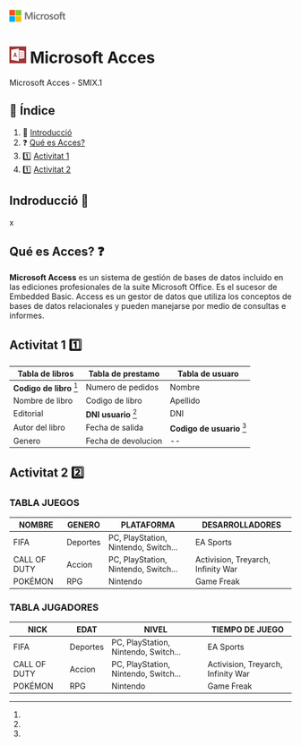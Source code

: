 ![image](img/logo.png)
# ![image](img/Appp.png) Microsoft Acces

Microsoft Acces - SMIX.1

## 📖 Índice			
1. :bookmark_tabs: [Introducció](#id1)  
2. :question: [ Qué es Acces?](#id3)
3. :one: [Activitat 1](#id2)  
4. :one: [Activitat 2](#id10)
 
<div id='id1' />  

## Indroducció :bookmark_tabs:

x


<div id='id3' />

## Qué es Acces? :question:

**Microsoft Access** es un sistema de gestión de bases de datos incluido en las ediciones profesionales de la suite Microsoft Office. Es el sucesor de Embedded Basic. Access es un gestor de datos que utiliza los conceptos de bases de datos relacionales y pueden manejarse por medio de consultas e informes.


<div id='id2' />

## Activitat 1 :one:

| Tabla de libros | Tabla de prestamo | Tabla de usuaro |
| ----------- | ----------- | ----------- |
| **Codigo de libro** [^nota1] | Numero de pedidos | Nombre |
| Nombre de libro | Codigo de libro | Apellido |
| Editorial | **DNI usuario** [^nota1] | DNI |
| Autor del libro | Fecha de salida | **Codigo de usuario** [^nota1]|
| Genero | Fecha de devolucion | -- |
[^nota1]:



<div id='id10' />

## Activitat 2 :two:

### TABLA JUEGOS
| NOMBRE | GENERO | PLATAFORMA | DESARROLLADORES |
| ----------- | ----------- | ----------- | ----------- |
| FIFA | Deportes | PC, PlayStation, Nintendo, Switch... | EA Sports |
| CALL OF DUTY | Accion | PC, PlayStation, Nintendo, Switch... | Activision, Treyarch, Infinity War |
| POKÉMON | RPG | Nintendo | Game Freak |

### TABLA JUGADORES
| NICK | EDAT | NIVEL | TIEMPO DE JUEGO |
| ----------- | ----------- | ----------- | ----------- |
| FIFA | Deportes | PC, PlayStation, Nintendo, Switch... | EA Sports |
| CALL OF DUTY | Accion | PC, PlayStation, Nintendo, Switch... | Activision, Treyarch, Infinity War |
| POKÉMON | RPG | Nintendo | Game Freak |

<div id='id500' />
